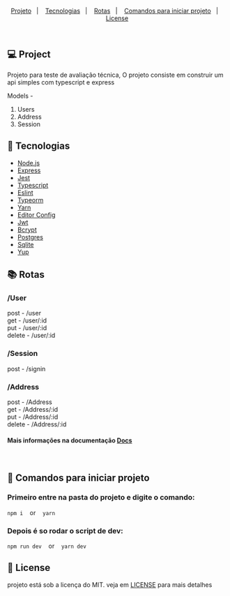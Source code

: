 <p align="center">
  <a href="#-Project">Projeto</a>&nbsp;&nbsp;&nbsp;|&nbsp;&nbsp;&nbsp;
  <a href="#rocket-Tecnologias">Tecnologias</a>&nbsp;&nbsp;&nbsp;|&nbsp;&nbsp;&nbsp;
  <a href="#books-Rotas">Rotas</a>&nbsp;&nbsp;&nbsp;|&nbsp;&nbsp;&nbsp;
  <a href="#closed_book Comandos para iniciar projeto">Comandos para iniciar projeto</a>&nbsp;&nbsp;&nbsp;|&nbsp;&nbsp;&nbsp;
  <a href="#memo-License">License</a>
</p>

<br>

## 💻 Project

<p>
   Projeto para teste de avaliação técnica, O projeto consiste em construir um api simples com typescript
   e express <br/>

   Models - <br/>
   1. Users <br/>
   2. Address <br/>
   3. Session <br/>

<p>

## :rocket: Tecnologias
- [Node.js](https://nodejs.org/en/)
- [Express](https://expressjs.com/pt-br/)
- [Jest](https://jestjs.io/)
- [Typescript](https://www.typescriptlang.org/)
- [Eslint](https://eslint.org/)
- [Typeorm](https://typeorm.io/#/)
- [Yarn](https://yarnpkg.com/)
- [Editor Config](https://editorconfig.org/)
- [Jwt](https://jwt.io/)
- [Bcrypt](https://www.npmjs.com/package/bcrypt)
- [Postgres](https://www.postgresql.org/)
- [Sqlite](https://www.sqlite.org/index.html)
- [Yup](https://github.com/jquense/yup#api)


## :books: Rotas

### /User
<p>
  post - /user <br/>
  get - /user/:id <br/>
  put - /user/:id <br/>
  delete - /user/:id <br/>
</p>

### /Session
<p>
  post - /signin
</p>

### /Address
<p>
  post - /Address <br/>
  get - /Address/:id <br/>
  put - /Address/:id <br/>
  delete - /Address/:id <br/>
</p>

#### Mais informações na documentação [Docs](Docs.md)

<br/>


## :closed_book: Comandos para iniciar projeto

### Primeiro entre na pasta do projeto e digite o comando:

  `npm i` &nbsp;&nbsp; or  &nbsp;&nbsp;  `yarn`

### Depois é so rodar o script de dev:

  `npm run dev` &nbsp;&nbsp; or  &nbsp;&nbsp;  `yarn dev`


## :memo: License

projeto está sob a licença do MIT. veja em [LICENSE](LICENSE) para mais detalhes
